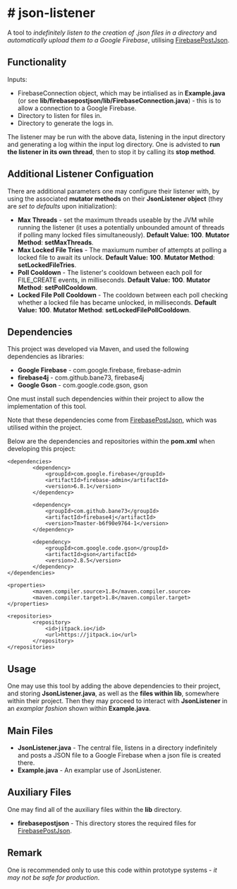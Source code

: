 # # json-listener

A tool to *indefinitely listen to the creation of .json files in a directory* and *automatically upload them to a Google Firebase*, utilising [FirebasePostJson](https://github.com/omarathon/firebase-post-json).

## Functionality

Inputs:

 - FirebaseConnection object, which may be intialised as in **Example.java** (or see **lib/firebasepostjson/lib/FirebaseConnection.java**) - this is to allow a connection to a Google Firebase.
 - Directory to listen for files in.
 - Directory to generate the logs in.
 
The listener may be run with the above data, listening in the input directory and generating a log within the input log directory. One is advisted to **run the listener in its own thread**, then to stop it by calling its **stop method**.

## Additional Listener Configuation

There are additional parameters one may configure their listener with, by using the associated **mutator methods** on their **JsonListener object** (they are *set to defaults* upon initialization):

 - **Max Threads** - set the maximum threads useable by the JVM while running the listener (it uses a potentially unbounded amount of threads if polling many locked files simultaneously).
   **Default Value:** **100**. **Mutator Method**: **setMaxThreads**.
 - **Max Locked File Tries** - The maxiumum number of attempts at polling a locked file to await its unlock. **Default Value:** **100**. **Mutator Method**: **setLockedFileTries**.
 - **Poll Cooldown** - The listener's cooldown between each poll for FILE_CREATE events, in milliseconds. **Default Value:** **100**. **Mutator Method**: **setPollCooldown**.
 - **Locked File Poll Cooldown** - The cooldown between each poll checking whether a locked file has became unlocked, in milliseconds. **Default Value:** **100**. **Mutator Method**: **setLockedFilePollCooldown**.
## Dependencies

This project was developed via Maven, and used the following dependencies as libraries:

 - **Google Firebase** - com.google.firebase, firebase-admin
 - **firebase4j** - com.github.bane73, firebase4j
 - **Google Gson** - com.google.code.gson, gson
 
One must install such dependencies within their project to allow the implementation of this tool.

Note that these dependencies come from [FirebasePostJson](https://github.com/omarathon/firebase-post-json), which was utilised within the project.

Below are the dependencies and repositories within the **pom.xml** when developing this project:

```
<dependencies>
        <dependency>
            <groupId>com.google.firebase</groupId>
            <artifactId>firebase-admin</artifactId>
            <version>6.8.1</version>
        </dependency>

        <dependency>
            <groupId>com.github.bane73</groupId>
            <artifactId>firebase4j</artifactId>
            <version>Tmaster-b6f90e9764-1</version>
        </dependency>

        <dependency>
            <groupId>com.google.code.gson</groupId>
            <artifactId>gson</artifactId>
            <version>2.8.5</version>
        </dependency>
</dependencies>

<properties>
        <maven.compiler.source>1.8</maven.compiler.source>
        <maven.compiler.target>1.8</maven.compiler.target>
</properties>

<repositories>
        <repository>
            <id>jitpack.io</id>
            <url>https://jitpack.io</url>
        </repository>
</repositories>
 ```

## Usage

One may use this tool by adding the above dependencies to their project, and storing **JsonListener.java**, as well as the **files within lib**, somewhere within their project. Then they may proceed to interact with **JsonListener** in an *examplar fashion* shown within **Example.java**.

## Main Files
 - **JsonListener.java** - The central file, listens in a directory indefinitely and posts a JSON file to a Google Firebase when a json file is created there.
 - **Example.java** - An examplar use of JsonListener.
 
## Auxiliary Files

One may find all of the auxiliary files within the **lib** directory.

 - **firebasepostjson** - This directory stores the required files for [FirebasePostJson](https://github.com/omarathon/firebase-post-json).
 
## Remark

One is recommended only to use this code within prototype systems - *it may not be safe for production*.
